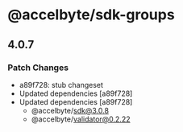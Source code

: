 # @accelbyte/sdk-groups

## 4.0.7

### Patch Changes

- a89f728: stub changeset
- Updated dependencies [a89f728]
- Updated dependencies [a89f728]
  - @accelbyte/sdk@3.0.8
  - @accelbyte/validator@0.2.22
